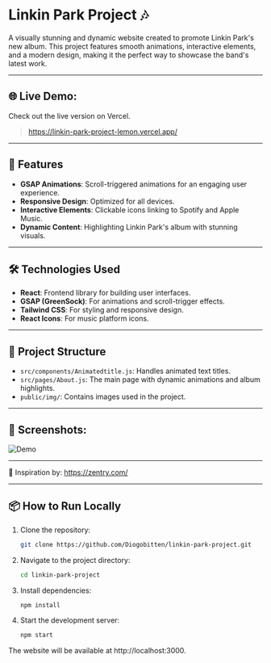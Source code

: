 # Linkin Park Project 🎶

A visually stunning and dynamic website created to promote Linkin Park's new album. This project features smooth animations, interactive elements, and a modern design, making it the perfect way to showcase the band's latest work.

---
## 🌐 Live Demo:
Check out the live version on Vercel.
> https://linkin-park-project-lemon.vercel.app/

---
## 🚀 Features
- **GSAP Animations**: Scroll-triggered animations for an engaging user experience.
- **Responsive Design**: Optimized for all devices.
- **Interactive Elements**: Clickable icons linking to Spotify and Apple Music.
- **Dynamic Content**: Highlighting Linkin Park's album with stunning visuals.

---

## 🛠️ Technologies Used
- **React**: Frontend library for building user interfaces.
- **GSAP (GreenSock)**: For animations and scroll-trigger effects.
- **Tailwind CSS**: For styling and responsive design.
- **React Icons**: For music platform icons.

---

## 📂 Project Structure
- `src/components/Animatedtitle.js`: Handles animated text titles.
- `src/pages/About.js`: The main page with dynamic animations and album highlights.
- `public/img/`: Contains images used in the project.

---
## 📸 Screenshots:

![Demo](public/img/demo-site.gif)

---
‍🎨 Inspiration by: 
https://zentry.com/

---

## 📦 How to Run Locally
1. Clone the repository:
   ```bash
   git clone https://github.com/Diogobitten/linkin-park-project.git

2. Navigate to the project directory:
   ```bash
   cd linkin-park-project
   
3. Install dependencies:
   ```bash
   npm install
   
4. Start the development server:
   ```bash
   npm start

The website will be available at http://localhost:3000.

   

 

